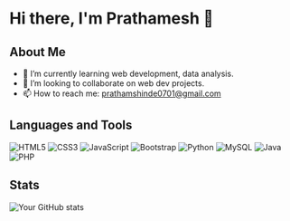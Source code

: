 # Hi there, I'm Prathamesh 👋

## About Me
- 🌱 I’m currently learning web development, data analysis.
- 👯 I’m looking to collaborate on web dev projects.
- 📫 How to reach me: prathamshinde0701@gmail.com

## Languages and Tools
![HTML5](https://img.shields.io/badge/-HTML5-000?&logo=HTML5)
![CSS3](https://img.shields.io/badge/-CSS3-000?&logo=CSS3)
![JavaScript](https://img.shields.io/badge/-JavaScript-000?&logo=JavaScript)
![Bootstrap](https://img.shields.io/badge/-Bootstrap-563D7C?logo=bootstrap)
![Python](https://img.shields.io/badge/-Python-000?&logo=Python)
![MySQL](https://img.shields.io/badge/-MySQL-000?&logo=MySQL)
![Java](https://img.shields.io/badge/-Java-007396?logo=java)
![PHP](https://img.shields.io/badge/-PHP-000?&logo=PHP)



## Stats
![Your GitHub stats](https://github-readme-stats.vercel.app/api?username=iamprathamesh18&show_icons=true&theme=radical)
